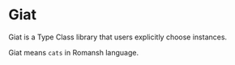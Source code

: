 # Giat

Giat is a Type Class library that users explicitly choose instances.

Giat means `cats` in Romansh language.
